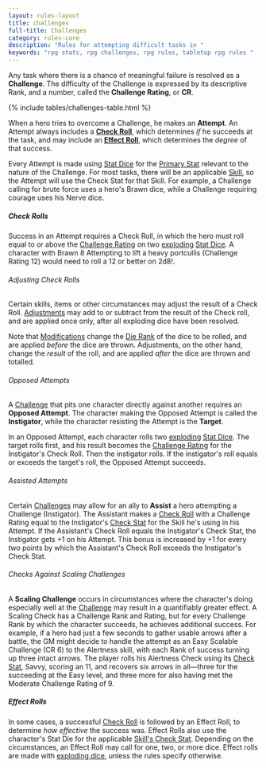 ```yaml
---
layout: rules-layout
title: challenges
full-title: Challenges
category: rules-core
description: "Rules for attempting difficult tasks in "
keywords: "rpg stats, rpg challenges, rpg rules, tabletop rpg rules "
---
```


<p id="challenges">Any task where there is a chance of meaningful failure is resolved as a <strong>Challenge</strong>. The difficulty of the Challenge is expressed by its descriptive Rank, and a number, called the <span id="challenge-rating"><strong>Challenge Rating</strong></span>, or <strong>CR</strong>.</p>

{% include tables/challenges-table.html %}

<p>When a hero tries to overcome a Challenge, he makes an <span id="attempt"><strong>Attempt</strong></span>. An Attempt always includes a <strong><a href="check-roll">Check Roll</a></strong>, which determines <em>if</em> he succeeds at the task, and may include an <strong><a href="effect-roll">Effect Roll</a></strong>, which determines the <em>degree</em> of that success.</p>
<p>Every Attempt is made using <a href="#stat-dice">Stat Dice</a> for the <a href="#stats">Primary Stat</a> relevant to the nature of the Challenge. For most tasks, there will be an applicable <a href="#skills">Skill</a>, so the Attempt will use the Check Stat for that Skill. For example, a Challenge calling for brute force uses a hero's Brawn dice, while a Challenge requiring courage uses his Nerve dice.</p>

<h5 id="check-rolls">Check Rolls</h5>
<p>Success in an Attempt requires a Check Roll, in which the hero must roll equal to or above the <a href="#challenges">Challenge Rating</a> on two <a href="#exploding-dice">exploding</a> <a href="#stat-dice">Stat Dice</a>. A character with Brawn 8 Attempting to lift a heavy portcullis (Challenge Rating 12) would need to roll a 12 or better on 2d8!.</p>

<h6>Adjusting Check Rolls</h6>
<p>Certain skills, items or other circumstances may adjust the result of a Check Roll. <a href="#adjustments">Adjustments</a> may add to or subtract from the result of the Check roll, and are applied once only, after all exploding dice have been resolved.</p>
<p>Note that <a href="#modifying-dice">Modifications</a> change the <a href="#die-rank">Die Rank</a> of the dice to be rolled, and are applied <em>before</em> the dice are thrown. Adjustments, on the other hand, change the <em>result</em> of the roll, and are applied <em>after</em> the dice are thrown and totalled.</p>

<h6 id="opposed-attempts">Opposed Attempts</h6>
<p>A <a href="#challenges">Challenge</a> that pits one character directly against another requires an <strong>Opposed Attempt</strong>. The character making the Opposed Attempt is called the <span id="instigator"><strong>Instigator</strong></span>, while the character resisting the Attempt is the <span id="target"><strong>Target</strong></span>.</p>
<p>In an Opposed Attempt, each character rolls two <a href="#exploding-dice">exploding</a> <a href="#stat-dice">Stat Dice</a>. The target rolls first, and his result becomes the <a href="#challenge-rating">Challenge Rating</a> for the Instigator's Check Roll. Then the instigator rolls. If the instigator's roll equals or exceeds the target's roll, the Opposed Attempt succeeds.</p>

<h6 id="assisted-attempts">Assisted Attempts</h6>
<p>Certain <a href="#challenges">Challenges</a> may allow for an ally to <strong>Assist</strong> a hero attempting a Challenge (Instigator). The Assistant makes a <a href="#check-rolls">Check Roll</a> with a Challenge Rating equal to the Instigator's <a href="#skills">Check Stat</a> for the Skill he's using in his Attempt. If the Assistant's Check Roll equals the Instigator's Check Stat, the Instigator gets +1 on his Attempt. This bonus is increased by +1 for every <em>two</em> points by which the Assistant's Check Roll exceeds the Instigator's Check Stat.</p>

<h6 id="scaling-challenges">Checks Against Scaling Challenges</h6>
<p>A <strong>Scaling Challenge</strong> occurs in circumstances where the character's doing especially well at the <a href="#challenges">Challenge</a> may result in a quantifiably greater effect. A Scaling Check has a Challenge Rank and Rating, but for every Challenge Rank by which the character succeeds, he achieves additional success. For example, if a hero had just a few seconds to gather usable arrows after a battle, the GM might decide to handle the attempt as an Easy Scalable Challenge (CR 6) to the Alertness skill, with each Rank of success turning up three intact arrows. The player rolls his Alertness Check using its <a href="#skills">Check Stat</a>, Savvy, scoring an 11, and recovers six arrows in all&mdash;three for the succeeding at the Easy level, and three more for also having met the Moderate Challenge Rating of 9.</p>

<h5 id="effect-rolls">Effect Rolls</h5>
<p>In some cases, a successful <a href="#check-rolls">Check Roll</a> is followed by an Effect Roll, to determine <em>how effective</em> the success was. Effect Rolls also use the character's Stat Die for the applicable <a href="#skills">Skill's Check Stat</a>. Depending on the circumstances, an Effect Roll may call for one, two, or more dice. Effect rolls are made with <a href="#exploding-dice">exploding dice</a>, unless the rules specify otherwise.</p>

